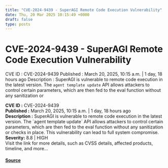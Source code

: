 ```yaml
---
title: "CVE-2024-9439 - SuperAGI Remote Code Execution Vulnerability"
date: Thu, 20 Mar 2025 10:15:49 +0000
draft: false
type: posts
---
```

# CVE-2024-9439 - SuperAGI Remote Code Execution Vulnerability





 CVE ID : CVE-2024-9439 Published : March 20, 2025, 10:15 a.m. | 1 day, 18 hours ago Description : SuperAGI is vulnerable to remote code execution in the latest version. The `agent template update` API allows attackers to control certain parameters, which are then fed to the eval function without any sanitization or

**CVE ID :** CVE-2024-9439  
**Published :** March 20, 2025, 10:15 a.m. | 1 day, 18 hours ago  
**Description :** SuperAGI is vulnerable to remote code execution in the latest version. The \`agent template update\` API allows attackers to control certain parameters, which are then fed to the eval function without any sanitization or checks in place. This vulnerability can lead to full system compromise.  
**Severity:** 8.8 | HIGH  
Visit the link for more details, such as CVSS details, affected products, timeline, and more...

#### [Source](https://cvefeed.io/vuln/detail/CVE-2024-9439)

